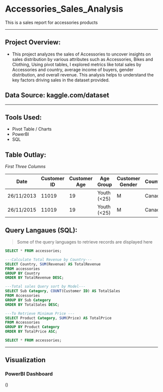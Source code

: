 # Accessories_Sales_Analysis
This is a sales report for accessories products

---

## Project Overview:
+ This project analyzes the sales of Accessories to uncover insights on sales distribution by various attributes such as Accessories, Bikes and Clothing, Using pivot tables, I explored metrics like total sales by Accessories and country, average income of buyers, gender distribution, and overall revenue. This analysis helps to understand the key factors driving sales in the dataset provided.


## Data Source: kaggle.com/dataset

---

## Tools Used:
- Pivot Table / Charts
- PowerBI
- SQL

## Table Outlay: 
_First Three Columns_

| Date |	Customer ID	|Customer Age|	Age Group|	Customer Gender|	Country|	State	|Product Category	|Sub Category	|Product|	Frame Size|	Order Quantity|	Unit Cost	|Unit Price|	Cost|	Revenue|	Profit|
|-----|-----|-----|------|-----|-----|-----|------|-----|-----|-----|------|-----|-----|-----|------|------|
|26/11/2013|	11019|	19	|Youth (<25)|	M|	Canada|	British Columbia|	Accessories|	Bike Racks|	Hitch Rack| - 4-Bike|		8	|45	|120|	360	|950|	590|
|26/11/2015|	11019|	19|	Youth (<25)	|M	|Canada|	British Columbia|	Accessories|	Bike Racks|	Hitch Rack |- 4-Bike|		8|	45|	120	|360|	950	|590|

## Query Langaues (SQL):
> Some of the query languages to retrieve records are displayed here
```sql
SELECT * FROM accessories;
```
```sql
---Calculate Total Revenue by Country---
SELECT Country, SUM(Revenue) AS TotalRevenue
FROM accessories
GROUP BY Country
ORDER BY TotalRevenue DESC;
```

```sql
---Total sales Query sort by Model---
SELECT Sub Category, COUNT(Customer ID) AS TotalSales
FROM Accessories
GROUP BY Sub Category
ORDER BY TotalSales DESC;

```

```sql
---To Retrieve Minimum Price ---
SELECT Product Category, SUM(Price) AS TotalPrice
FROM Accessories
GROUP BY Product Category
ORDER BY TotalPrice ASC;
```
```sql
SELECT * FROM accessories;
```
---

## Visualization
### PowerBI Dashboard
()









